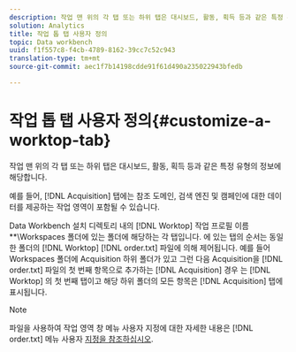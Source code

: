 ```yaml
---
description: 작업 맨 위의 각 탭 또는 하위 탭은 대시보드, 활동, 획득 등과 같은 특정 유형의 정보에 해당합니다.
solution: Analytics
title: 작업 톱 탭 사용자 정의
topic: Data workbench
uuid: f1f557c8-f4cb-4789-8162-39cc7c52c943
translation-type: tm+mt
source-git-commit: aec1f7b14198cdde91f61d490a235022943bfedb

---
```



# 작업 톱 탭 사용자 정의{#customize-a-worktop-tab}

작업 맨 위의 각 탭 또는 하위 탭은 대시보드, 활동, 획득 등과 같은 특정 유형의 정보에 해당합니다.

예를 들어, [!DNL Acquisition] 탭에는 참조 도메인, 검색 엔진 및 캠페인에 대한 데이터를 제공하는 작업 영역이 포함될 수 있습니다.

Data Workbench 설치 디렉토리 내의 [!DNL Worktop] 작업 프로필 이름 **\Workspaces 폴더에 있는 폴더에 해당하는 각 탭입니다. 에 있는 탭의 순서는 동일한 폴더의 [!DNL Worktop] [!DNL order.txt] 파일에 의해 제어됩니다. 예를 들어 Workspaces 폴더에 Acquisition 하위 폴더가 있고 그런 다음 Acquisition을 [!DNL order.txt] 파일의 첫 번째 항목으로 추가하는 [!DNL Acquisition] 경우 는 [!DNL Worktop] 의 첫 번째 탭이고 해당 하위 폴더의 모든 항목은 [!DNL Acquisition] 탭에 표시됩니다.

>[!NOTE]
>
>파일을 사용하여 작업 영역 창 메뉴 사용자 지정에 대한 자세한 내용은 [!DNL order.txt] 메뉴 사용자 [지정을 참조하십시오](../../../../home/c-get-started/c-intf-anlys-ftrs/c-ctm-menus/c-ctm-menus.md#concept-93d4c09cb7f34cd293b7b64fba1cf894).

